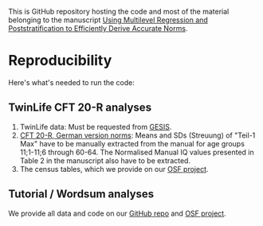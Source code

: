 This is GitHub repository hosting the code and most of the material belonging to the manuscript [Using Multilevel Regression and Poststratification to Efficiently Derive Accurate Norms](https://osf.io/preprints/psyarxiv/fcm3n/). 


# Reproducibility


Here's what's needed to run the code:


## TwinLife CFT 20-R analyses

1. TwinLife data: Must be requested from [GESIS](https://search.gesis.org/research_data/ZA6701).
2. [CFT 20-R, German version norms](https://www.testzentrale.de/shop/grundintelligenztest-skala-2-revision-cft-20-r-mit-wortschatztest-ws-und-zahlenfolgentest-zf-revision-ws-zf-r-90116.html): Means and SDs (Streuung) of "Teil-1 Max" have to be manually extracted from the manual for age groups 11;1-11;6 through 60-64. The Normalised Manual IQ values presented in Table 2 in the manuscript also have to be extracted.
3. The census tables, which we provide on our [OSF project](https://osf.io/2r9sy/).

## Tutorial / Wordsum analyses

We provide all data and code on our [GitHub repo](https://github.com/TaymAlsalti/MRP_Norming) and [OSF project](https://osf.io/2r9sy/). 
